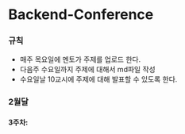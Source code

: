 # Backend-Conference

### 규칙
- 매주 목요일에 멘토가 주제를 업로드 한다.
- 다음주 수요일까지 주제에 대해서 md파일 작성
- 수요일날 10교시에 주제에 대해 발표할 수 있도록 한다.

### 2월달
#### 3주차: 
